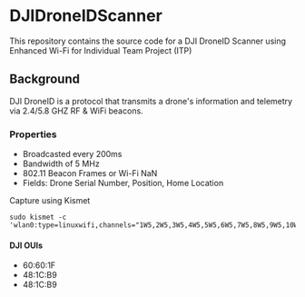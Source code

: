 # DJIDroneIDScanner
This repository contains the source code for a DJI DroneID Scanner using Enhanced Wi-Fi for Individual Team Project (ITP)

## Background
DJI DroneID is a protocol that transmits a drone's information and telemetry via 2.4/5.8 GHZ RF & WiFi beacons.
### Properties
- Broadcasted every 200ms
- Bandwidth of 5 MHz
- 802.11 Beacon Frames or Wi-Fi NaN
- Fields: Drone Serial Number, Position, Home Location

Capture using Kismet
```
sudo kismet -c 'wlan0:type=linuxwifi,channels="1W5,2W5,3W5,4W5,5W5,6W5,7W5,8W5,9W5,10W5,11W5,12W5,13W5,14W5"'
```
#### DJI OUIs
- 60:60:1F
- 48:1C:B9
- 48:1C:B9


